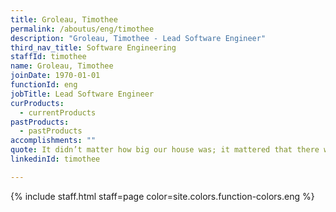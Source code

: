 ```yaml
---
title: Groleau, Timothee
permalink: /aboutus/eng/timothee
description: "Groleau, Timothee - Lead Software Engineer"
third_nav_title: Software Engineering
staffId: timothee
name: Groleau, Timothee
joinDate: 1970-01-01
functionId: eng
jobTitle: Lead Software Engineer
curProducts:
  - currentProducts
pastProducts:
  - pastProducts
accomplishments: ""
quote: It didn’t matter how big our house was; it mattered that there was love in it.
linkedinId: timothee

---
```


{% include staff.html staff=page color=site.colors.function-colors.eng %}
